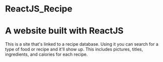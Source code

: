 # ReactJS_Recipe

# A website built with ReactJS

This is a site that's linked to a recipe database. Using it you can search for a type of food or recipe and it'll show up. This includes pictures, titles, ingredients, and calories for each recipe.
